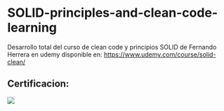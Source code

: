 # SOLID-principles-and-clean-code-learning
Desarrollo total del curso de clean code y principios SOLID de Fernando Herrera en udemy disponible en: https://www.udemy.com/course/solid-clean/
## Certificacion:
![](https://udemy-certificate.s3.amazonaws.com/image/UC-b5d96ca2-ab5d-4f93-afd8-e4ee527b4070.jpg)
